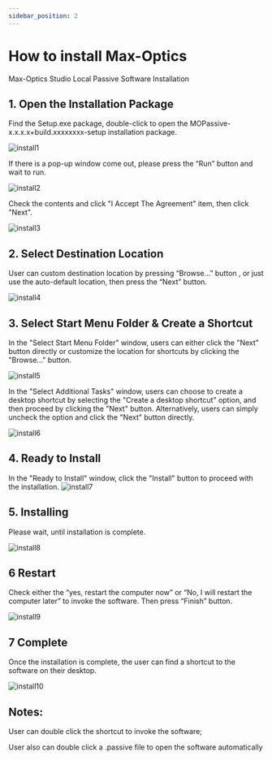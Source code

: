 ```yaml
---
sidebar_position: 2
---
```



# How to install Max-Optics

Max-Optics Studio Local Passive Software Installation

## 1. Open the Installation Package

Find the Setup.exe package, double-click to open the MOPassive-x.x.x.x+build.xxxxxxxx-setup
installation package.

![install1](../../static/img/faq/install1.png)

If there is a pop-up window come out, please press the “Run” button and wait to run.

![install2](../../static/img/faq/install2.png)

Check the contents and click "I Accept The Agreement" item, then click "Next".

![install3](../../static/img/faq/install3.png )

## 2. Select Destination Location

User can custom destination location by pressing “Browse...” button , or just use the auto-default
location, then press the “Next” button.

![install4](../../static/img/faq/install4.png )


## 3. Select Start Menu Folder & Create a Shortcut

In the "Select Start Menu Folder" window, users can either click the "Next" button directly or
customize the location for shortcuts by clicking the "Browse..." button.

![install5](../../static/img/faq/install5.png )

In the "Select Additional Tasks" window, users can choose to create a desktop shortcut by selecting
the "Create a desktop shortcut" option, and then proceed by clicking the "Next" button. Alternatively,
users can simply uncheck the option and click the "Next" button directly.

![install6](../../static/img/faq/install6.png )

## 4. Ready to Install

In the "Ready to Install" window, click the "Install" button to proceed with the installation.
![install7](../../static/img/faq/install7.png )

## 5. Installing

Please wait, until installation is complete.

![install8](../../static/img/faq/install8.png )

## 6 Restart

Check either the “yes, restart the computer now” or “No, I will restart the computer later” to invoke
the software. Then press “Finish” button.

![install9](../../static/img/faq/install9.png )

## 7 Complete

Once the installation is complete, the user can find a shortcut to the software on their desktop.

![install10](../../static/img/faq/install10.png )

##  Notes:
User can double click the shortcut to invoke the software;

User also can double click a .passive file to open the software automatically

